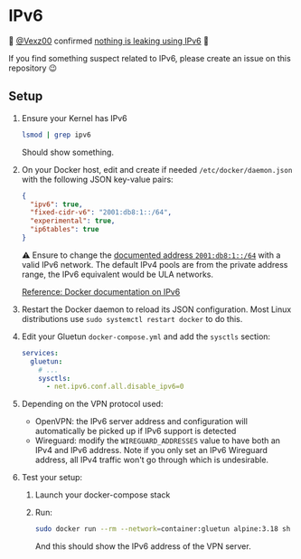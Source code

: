 # IPv6

💁 [@Vexz00](https://github.com/Vexz00) confirmed [nothing is leaking using IPv6](https://github.com/qdm12/gluetun-wiki/issues/70) 🎉

If you find something suspect related to IPv6, please create an issue on this repository 😉

## Setup

1. Ensure your Kernel has IPv6

    ```sh
    lsmod | grep ipv6
    ```

    Should show something.
1. On your Docker host, edit and create if needed `/etc/docker/daemon.json` with the following JSON key-value pairs:

    ```json
    {
      "ipv6": true,
      "fixed-cidr-v6": "2001:db8:1::/64",
      "experimental": true,
      "ip6tables": true
    }
    ```

    ⚠️ Ensure to change the [documented address `2001:db8:1::/64`](https://en.wikipedia.org/wiki/Reserved_IP_addresses#IPv6) with a valid IPv6 network. The default IPv4 pools are from the private address range, the IPv6 equivalent would be ULA networks.

    [Reference: Docker documentation on IPv6](https://docs.docker.com/config/daemon/ipv6/#use-ipv6-for-the-default-bridge-network)
1. Restart the Docker daemon to reload its JSON configuration. Most Linux distributions use `sudo systemctl restart docker` to do this.
1. Edit your Gluetun `docker-compose.yml` and add the `sysctls` section:

    ```yaml
    services:
      gluetun:
        # ...
        sysctls:
          - net.ipv6.conf.all.disable_ipv6=0
    ```

1. Depending on the VPN protocol used:
    - OpenVPN: the IPv6 server address and configuration will automatically be picked up if IPv6 support is detected
    - Wireguard: modify the `WIREGUARD_ADDRESSES` value to have both an IPv4 and IPv6 address. Note if you only set an IPv6 Wireguard address, all IPv4 traffic won't go through which is undesirable.
1. Test your setup:
    1. Launch your docker-compose stack
    1. Run:

        ```sh
        sudo docker run --rm --network=container:gluetun alpine:3.18 sh -c "apk add curl && curl -6 --silent https://ipv6.ipleak.net/json/"
        ```

        And this should show the IPv6 address of the VPN server.
